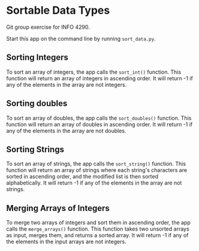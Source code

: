 # Sortable Data Types
Git group exercise for INFO 4290.

Start this app on the command line by running `sort_data.py`.

## Sorting Integers
To sort an array of integers, the app calls the `sort_int()` function. This function will return an array of integers in ascending order. It will return -1 if any of the elements in the array are not integers.

## Sorting doubles
To sort an array of doubles, the app calls the `sort_doubles()` function. This function will return an array of doubles in ascending order. It will return -1 if any of the elements in the array are not doubles.

## Sorting Strings

To sort an array of strings, the app calls the `sort_string()` function. This function will return an array of strings where each string's characters are sorted in ascending order, and the modified list is then sorted alphabetically. It will return -1 if any of the elements in the array are not strings.

## Merging Arrays of Integers

To merge two arrays of integers and sort them in ascending order, the app calls the `merge_arrays()` function. This function takes two unsorted arrays as input, merges them, and returns a sorted array. It will return -1 if any of the elements in the input arrays are not integers.
